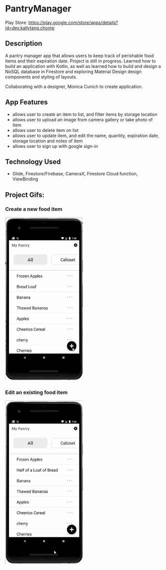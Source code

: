 # PantryManager
Play Store:
https://play.google.com/store/apps/details?id=dev.kallytang.chomp

## Description 
A pantry manager app that allows users to keep track of perishable food items and their expiration date. Project is still in progress. 
Learned how to build an application with Kotlin, as well as learned how to build and design a NoSQL database in Firestore and exploring Material Design design components and styling of layouts. 

Collaborating with a designer, Monica Cunich to create application. 

## App Features
- allows user to create an item to list, and filter items by storage location
- allows user to upload an image from camera gallery or take photo of item
- allows user to delete item on list 
- allows user to update item, and edit the name, quantity, expiration date, storage location and notes of item
- allows user to sign up with google sign-in 

## Technology Used 
- Glide, Firestore/Firebase, CameraX, Firestore Cloud function, ViewBinding

## Project Gifs: 
### Create a new food item 
<img src='https://github.com/kallytang/PantryManagerApp/blob/main/general_gif.gif' title='Video Walkthrough' width='250px' alt='Video Walkthrough' /><br>

### Edit an existing food item 
<img src='https://github.com/kallytang/PantryManagerApp/blob/main/updateItem.gif' title='Video Walkthrough' width='250px' alt='Video Walkthrough' /><br>
